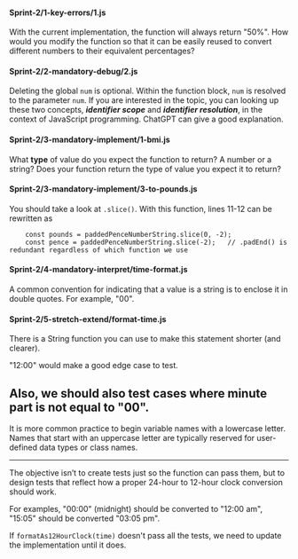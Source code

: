 #### Sprint-2/1-key-errors/1.js
With the current implementation, the function will always return "50%".
How would you modify the function so that it can be easily reused to convert different numbers to their equivalent percentages? 


#### Sprint-2/2-mandatory-debug/2.js
Deleting the global `num` is optional. Within the function block, `num` is resolved to the parameter `num`.
If you are interested in the topic, you can looking up these two concepts, ***identifier scope*** and ***identifier resolution***, in the context of JavaScript programming. ChatGPT can give a good explanation.

#### Sprint-2/3-mandatory-implement/1-bmi.js
What **type** of value do you expect the function to return? A number or a string?
Does your function return the type of value you expect it to return?


#### Sprint-2/3-mandatory-implement/3-to-pounds.js
You should take a look at `.slice()`. With this function, lines 11-12 can be rewritten as
```
    const pounds = paddedPenceNumberString.slice(0, -2);
    const pence = paddedPenceNumberString.slice(-2);   // .padEnd() is redundant regardless of which function we use
```

#### Sprint-2/4-mandatory-interpret/time-format.js

A common convention for indicating that a value is a string is to enclose it in double quotes. For example, "00".


#### Sprint-2/5-stretch-extend/format-time.js
There is a String function you can use to make this statement shorter (and clearer).

"12:00" would make a good edge case to test.

Also, we should also test cases where minute part is not equal to "00".
---

It is more common practice to begin variable names with a lowercase letter. Names that start with an uppercase letter are typically reserved for user-defined data types or class names.


---

The objective isn’t to create tests just so the function can pass them, but to design tests that reflect how a proper 24-hour to 12-hour clock conversion should work.

For examples, "00:00" (midnight) should be converted to "12:00 am", "15:05" should be converted "03:05 pm".

If `formatAs12HourClock(time)` doesn't pass all the tests, we need to update the implementation until it does.
